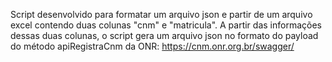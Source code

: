 Script desenvolvido para formatar um arquivo json e partir de um arquivo excel contendo duas colunas "cnm" e "matricula". A partir das informações dessas duas colunas, o script gera um arquivo json no formato do payload do método apiRegistraCnm da ONR: https://cnm.onr.org.br/swagger/

